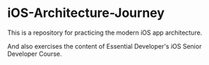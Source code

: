 # iOS-Architecture-Journey
This is a repository for practicing the modern iOS app architecture.

And also exercises the content of Essential Developer's iOS Senior Developer Course.
